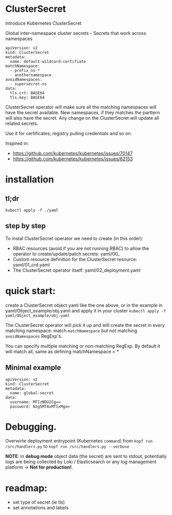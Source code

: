 # ClusterSecret
Introduce Kubernetes ClusterSecret 


Global inter-namespace cluster secrets - Secrets that work across namespaces 

```
apiVersion: v2
kind: ClusterSecret
metadata:
  name: default-wildcard-certifiate
matchNamespace:
  - prefix_ns-*
  - anothernamespace
avoidNamespaces:
  - supersecret-ns
data:
  tls.crt: BASE64
  tls.key: BASE64
```

ClusterSecret operator will make sure all the matching namespaces will have the secret available. New namespaces, if they matches the parttern will also have the secret.
Any change on the ClusterSecret will update all related secrets.

Use it for certificates, registry pulling credentials and so on.

Inspired in:

 - https://github.com/kubernetes/kubernetes/issues/70147
 - https://github.com/kubernetes/kubernetes/issues/62153



# installation

## tl;dr

```
kubectl apply -f ./yaml
```

## step by step

To instal ClusterSecret operator we need to create (in this order):

 - RBAC resources (avoid if you are not running RBAC) to allow the operator to create/update/patch secrets: yaml/00_
 - Custom resource definition for the ClusterSecret resource: yaml/01_crd.yaml
 - The ClusterSecret operator itself: yaml/02_deployment.yaml
 
 
# quick start:

create a ClusterSecret object yaml like the one above, or in the example in yaml/Object_example/obj.yaml and apply it in your cluster `kubectl apply -f yaml/Object_example/obj.yaml`

The ClusterSecret operator will pick it up and will create the secret in every matching namespace:  match `matchNamespace` but not matching  `avoidNamespaces` RegExp's.

You can specify multiple matching or non-matching RegExp. By default it will match all, same as defining matchNamespace = * 

## Minimal example

```
apiVersion: v2
kind: ClusterSecret
metadata:
  name: global-secret
data:
  username: MTIzNDU2Cg==
  password: Nzg5MTAxMTIxMgo=
```

# Debugging.

Overwirte deployment entrypoint (Kubernetes `command`) from `kopf run /src/handlers.py` to `kopf run /src/handlers.py --verbose`

**NOTE**: in **debug mode** object data (the secret) are sent to stdout, potentially logs are being collected by Loki / Elasticsearch  or any log management platform -> **Not for production!**.
 
# readmap:
 - set type of secret (ie tls)
 - set annotations and labels
 
 
